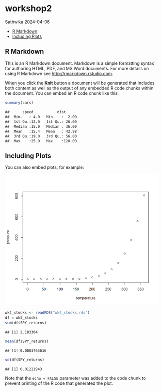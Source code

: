 workshop2
================
Sathwika
2024-04-06

- [R Markdown](#r-markdown)
- [Including Plots](#including-plots)

## R Markdown

This is an R Markdown document. Markdown is a simple formatting syntax
for authoring HTML, PDF, and MS Word documents. For more details on
using R Markdown see <http://rmarkdown.rstudio.com>.

When you click the **Knit** button a document will be generated that
includes both content as well as the output of any embedded R code
chunks within the document. You can embed an R code chunk like this:

``` r
summary(cars)
```

    ##      speed           dist       
    ##  Min.   : 4.0   Min.   :  2.00  
    ##  1st Qu.:12.0   1st Qu.: 26.00  
    ##  Median :15.0   Median : 36.00  
    ##  Mean   :15.4   Mean   : 42.98  
    ##  3rd Qu.:19.0   3rd Qu.: 56.00  
    ##  Max.   :25.0   Max.   :120.00

## Including Plots

You can also embed plots, for example:

![](workshop2_files/figure-gfm/pressure-1.png)<!-- -->

``` r
wk2_stocks <- readRDS("wk2_stocks.rds")
df = wk2_stocks
sum(df$SPY_returns)
```

    ## [1] 2.183304

``` r
mean(df$SPY_returns)
```

    ## [1] 0.0003765616

``` r
sd(df$SPY_returns)
```

    ## [1] 0.01221943

Note that the `echo = FALSE` parameter was added to the code chunk to
prevent printing of the R code that generated the plot.
